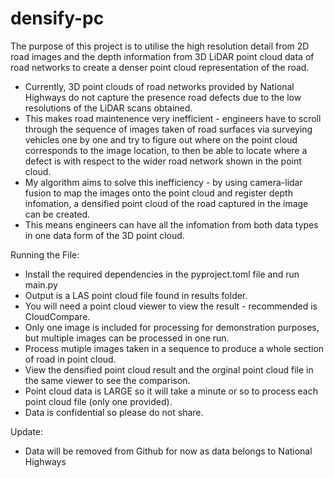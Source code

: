 # densify-pc

The purpose of this project is to utilise the high resolution detail from 2D road images and the depth information from 3D LiDAR point cloud data of road networks to create a denser point cloud representation of the road.

- Currently, 3D point clouds of road networks provided by National Highways do not capture the presence road defects due to the low resolutions of the LiDAR scans obtained.
- This makes road maintenence very inefficient - engineers have to scroll through the sequence of images taken of road surfaces via surveying vehicles one by one and try to figure out where on the point cloud corresponds to the image location, to then be able to locate where a defect is with respect to the wider road network shown in the point cloud.
- My algorithm aims to solve this inefficiency - by using camera-lidar fusion to map the images onto the point cloud and register depth infomation, a densified point cloud of the road captured in the image can be created.
- This means engineers can have all the infomation from both data types in one data form of the 3D point cloud.

Running the File:
- Install the required dependencies in the pyproject.toml file and run main.py
- Output is a LAS point cloud file found in results folder.
- You will need a point cloud viewer to view the result - recommended is CloudCompare.
- Only one image is included for processing for demonstration purposes, but multiple images can be processed in one run.
- Process mutiple images taken in a sequence to produce a whole section of road in point cloud.
- View the densified point cloud result and the orginal point cloud file in the same viewer to see the comparison.
- Point cloud data is LARGE so it will take a minute or so to process each point cloud file (only one provided).
- Data is confidential so please do not share.

Update:
 - Data will be removed from Github for now as data belongs to National Highways

